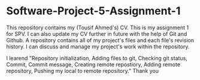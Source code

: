 # Software-Project-5-Assignment-1
This repository contains my (Tousif Ahmed's) CV. This is my assignment 1 for SPV. I can also update my CV further in future with 
the help of Git and Github. A repository contains all of my project's files and each file's revision history. I can discuss and manage my project's work within the repository.


I learend
"Repository initialization,
Adding files to git,
Checking git status,
Commit,
Commit message,
Creating remote repostiory,
Adding remote repository,
Pushing my local to remote repository."
Thank you
